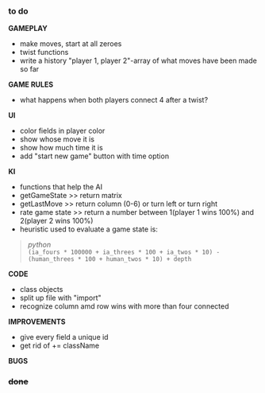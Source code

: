 ### to do
**GAMEPLAY**  
- make moves, start at all zeroes
- twist functions
- write a history "player 1, player 2"-array of what moves have been made so far


**GAME RULES**  
- what happens when both players connect 4 after a twist?

**UI**  
- color fields in player color  
- show whose move it is  
- show how much time it is  
- add "start new game" button with time option  
 
**KI**  
- functions that help the AI  
- getGameState >> return matrix  
- getLastMove >>	return column (0-6) or turn left or turn right  
- rate game state >> return a number between 1(player 1 wins 100%) and 2(player 2 wins 100%)  
- heuristic used to evaluate a game state is:


>*python*  
>```(ia_fours * 100000 + ia_threes * 100 + ia_twos * 10) - (human_threes * 100 + human_twos * 10) + depth```

**CODE**  
- class objects  
- split up file with "import"  
- recognize column amd row wins with more than four connected  

**IMPROVEMENTS**  
- give every field a unique id
- get rid of += className

**BUGS**


### ~~done~~